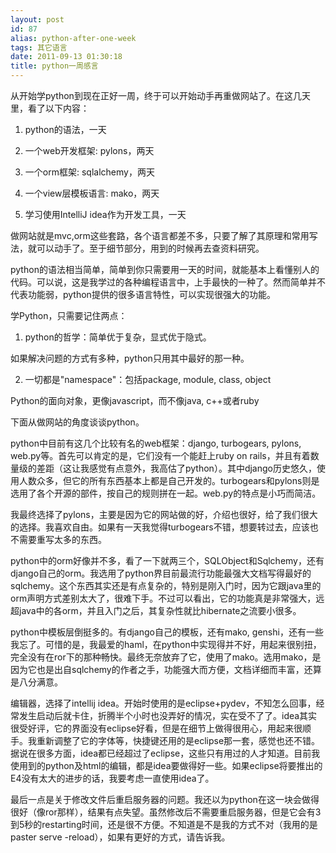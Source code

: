 ```yaml
---
layout: post
id: 87
alias: python-after-one-week
tags: 其它语言
date: 2011-09-13 01:30:18
title: python一周感言
---
```


从开始学python到现在正好一周，终于可以开始动手再重做网站了。在这几天里，看了以下内容：

1. python的语法，一天

2. 一个web开发框架: pylons，两天

3. 一个orm框架: sqlalchemy，两天

4. 一个view层模板语言: mako，两天

5. 学习使用IntelliJ idea作为开发工具，一天

做网站就是mvc,orm这些套路，各个语言都差不多，只要了解了其原理和常用写法，就可以动手了。至于细节部分，用到的时候再去查资料研究。<span id="more-87"></span>

python的语法相当简单，简单到你只需要用一天的时间，就能基本上看懂别人的代码。可以说，这是我学过的各种编程语言中，上手最快的一种了。然而简单并不代表功能弱，python提供的很多语言特性，可以实现很强大的功能。

学Python，只需要记住两点：

1. python的哲学：简单优于复杂，显式优于隐式。

如果解决问题的方式有多种，python只用其中最好的那一种。

2. 一切都是"namespace"：包括package, module, class, object

Python的面向对象，更像javascript，而不像java, c++或者ruby

下面从做网站的角度谈谈python。

python中目前有这几个比较有名的web框架：django, turbogears, pylons, web.py等。首先可以肯定的是，它们没有一个能赶上ruby on rails，并且有着数量级的差距（这让我感觉有点意外，我高估了python）。其中django历史悠久，使用人数众多，但它的所有东西基本上都是自己开发的。turbogears和pylons则是选用了各个开源的部件，按自己的规则拼在一起。web.py的特点是小巧而简洁。

我最终选择了pylons，主要是因为它的网站做的好，介绍也很好，给了我们很大的选择。我喜欢自由。如果有一天我觉得turbogears不错，想要转过去，应该也不需要重写太多的东西。

python中的orm好像并不多，看了一下就两三个，SQLObject和Sqlchemy，还有django自己的orm。我选用了python界目前最流行功能最强大文档写得最好的sqlchemy。这个东西其实还是有点复杂的，特别是刚入门时，因为它跟java里的orm声明方式差别太大了，很难下手。不过可以看出，它的功能真是非常强大，远超java中的各orm，并且入门之后，其复杂性就比hibernate之流要小很多。

python中模板层倒挺多的。有django自己的模板，还有mako, genshi，还有一些我忘了。可惜的是，我最爱的haml，在python中实现得并不好，用起来很别扭，完全没有在ror下的那种畅快。最终无奈放弃了它，使用了mako。选用mako，是因为它也是出自sqlchemy的作者之手，功能强大而方便，文档详细而丰富，还算是八分满意。

编辑器，选择了intellij idea。开始时使用的是eclipse+pydev，不知怎么回事，经常发生启动后就卡住，折腾半个小时也没弄好的情况，实在受不了了。idea其实很受好评，它的界面没有eclipse好看，但是在细节上做得很用心，用起来很顺手。我重新调整了它的字体等，快捷键还用的是eclipse那一套，感觉也还不错。据说在很多方面，idea都已经超过了eclipse，这些只有用过的人才知道。目前我使用到的python及html的编辑，都是idea要做得好一些。如果eclipse将要推出的E4没有太大的进步的话，我要考虑一直使用idea了。

最后一点是关于修改文件后重启服务器的问题。我还以为python在这一块会做得很好（像ror那样），结果有点失望。虽然修改后不需要重启服务器，但是它会有3到5秒的restarting时间，还是很不方便。不知道是不是我的方式不对（我用的是paster serve -reload），如果有更好的方式，请告诉我。
